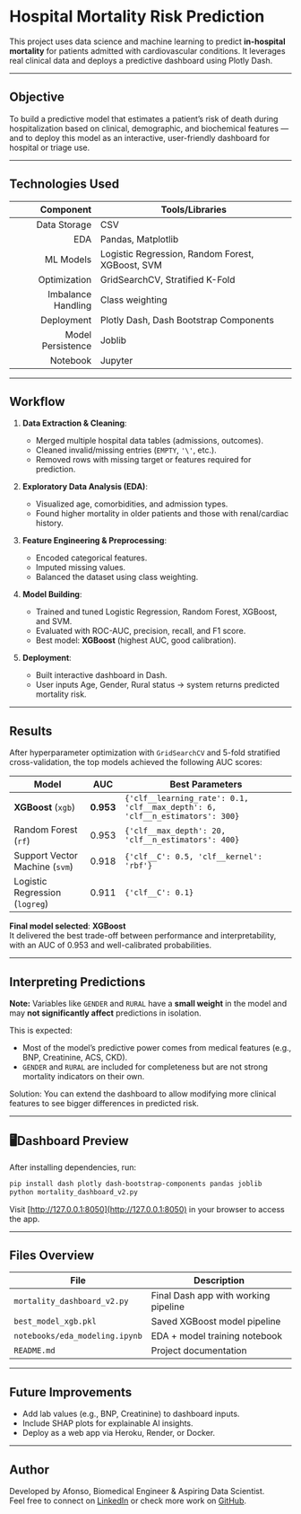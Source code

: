 # Hospital Mortality Risk Prediction

This project uses data science and machine learning to predict **in-hospital mortality** for patients admitted with cardiovascular conditions. It leverages real clinical data and deploys a predictive dashboard using Plotly Dash.

---

## Objective

To build a predictive model that estimates a patient’s risk of death during hospitalization based on clinical, demographic, and biochemical features — and to deploy this model as an interactive, user-friendly dashboard for hospital or triage use.

---

## Technologies Used

| Component | Tools/Libraries |
|----------:|----------------|
| Data Storage | CSV |
| EDA | Pandas, Matplotlib |
| ML Models | Logistic Regression, Random Forest, XGBoost, SVM |
| Optimization | GridSearchCV, Stratified K-Fold |
| Imbalance Handling | Class weighting |
| Deployment | Plotly Dash, Dash Bootstrap Components |
| Model Persistence | Joblib |
| Notebook | Jupyter |

---

## Workflow

1. **Data Extraction & Cleaning**:
   - Merged multiple hospital data tables (admissions, outcomes).
   - Cleaned invalid/missing entries (`EMPTY`, `'\'`, etc.).
   - Removed rows with missing target or features required for prediction.

2. **Exploratory Data Analysis (EDA)**:
   - Visualized age, comorbidities, and admission types.
   - Found higher mortality in older patients and those with renal/cardiac history.

3. **Feature Engineering & Preprocessing**:
   - Encoded categorical features.
   - Imputed missing values.
   - Balanced the dataset using class weighting.

4. **Model Building**:
   - Trained and tuned Logistic Regression, Random Forest, XGBoost, and SVM.
   - Evaluated with ROC-AUC, precision, recall, and F1 score.
   - Best model: **XGBoost** (highest AUC, good calibration).

5. **Deployment**:
   - Built interactive dashboard in Dash.
   - User inputs Age, Gender, Rural status → system returns predicted mortality risk.

---

## Results

After hyperparameter optimization with `GridSearchCV` and 5-fold stratified cross-validation, the top models achieved the following AUC scores:

| Model | AUC | Best Parameters |
|-------|-----|-----------------|
| **XGBoost** (`xgb`) | **0.953** | `{'clf__learning_rate': 0.1, 'clf__max_depth': 6, 'clf__n_estimators': 300}` |
| Random Forest (`rf`) | 0.953 | `{'clf__max_depth': 20, 'clf__n_estimators': 400}` |
| Support Vector Machine (`svm`) | 0.918 | `{'clf__C': 0.5, 'clf__kernel': 'rbf'}` |
| Logistic Regression (`logreg`) | 0.911 | `{'clf__C': 0.1}` |

**Final model selected**: **XGBoost**  
It delivered the best trade-off between performance and interpretability, with an AUC of 0.953 and well-calibrated probabilities.

---

## Interpreting Predictions

**Note:** Variables like `GENDER` and `RURAL` have a **small weight** in the model and may **not significantly affect** predictions in isolation.

This is expected:
- Most of the model’s predictive power comes from medical features (e.g., BNP, Creatinine, ACS, CKD).
- `GENDER` and `RURAL` are included for completeness but are not strong mortality indicators on their own.

Solution: You can extend the dashboard to allow modifying more clinical features to see bigger differences in predicted risk.

---

## 🖥Dashboard Preview

After installing dependencies, run:

```bash
pip install dash plotly dash-bootstrap-components pandas joblib
python mortality_dashboard_v2.py
```

Visit [http://127.0.0.1:8050](http://127.0.0.1:8050) in your browser to access the app.

---

## Files Overview

| File | Description |
|------|-------------|
| `mortality_dashboard_v2.py` | Final Dash app with working pipeline |
| `best_model_xgb.pkl`        | Saved XGBoost model pipeline |
| `notebooks/eda_modeling.ipynb` | EDA + model training notebook |
| `README.md`                 | Project documentation |

---

## Future Improvements

- Add lab values (e.g., BNP, Creatinine) to dashboard inputs.
- Include SHAP plots for explainable AI insights.
- Deploy as a web app via Heroku, Render, or Docker.

---

## Author

Developed by Afonso, Biomedical Engineer & Aspiring Data Scientist.  
Feel free to connect on [LinkedIn](www.linkedin.com/in/afonso-frança) or check more work on [GitHub](https://github.com/Afonsofranca1).
